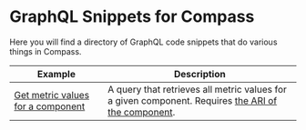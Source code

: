 # GraphQL Snippets for Compass

Here you will find a directory of GraphQL code snippets that do various things in Compass.

| Example | Description | 
| ------- | ----------- |
| [Get metric values for a component](get-metric-value-for-component/README.md) | A query that retrieves all metric values for a given component. Requires [the ARI of the component](https://developer.atlassian.com/cloud/compass/config-as-code/manage-components-with-config-as-code/#find-a-component-s-id).